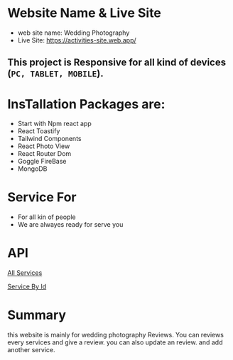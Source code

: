 

# Website Name & Live Site
- web site name: Wedding Photography
-  Live Site: https://activities-site.web.app/

## This project is Responsive for all kind of devices (`PC, TABLET, MOBILE`).


# InsTallation Packages are: 
- Start with Npm react app
- React Toastify
- Tailwind Components
- React Photo View
- React Router Dom
- Goggle FireBase
- MongoDB

# Service For

- For all kin of people
- We are alwayes ready for serve you


# API

 [All Services](https://server-site-alpha.vercel.app/services)

 [ Service By Id](https://server-site-alpha.vercel.app/services/${id})



# Summary
this website is mainly for wedding photography Reviews. You can reviews every services and
give a review. you can also update an review. and add another service.


